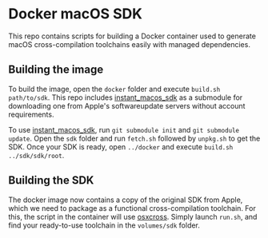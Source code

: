 # Docker macOS SDK
This repo contains scripts for building a Docker container used to generate
macOS cross-compilation toolchains easily with managed dependencies.

## Building the image
To build the image, open the `docker` folder and execute `build.sh path/to/sdk`.
This repo includes [instant_macos_sdk] as a submodule for downloading one from
Apple's softwareupdate servers without account requirements.

To use [instant_macos_sdk], run `git submodule init` and `git submodule update`.
Open the `sdk` folder and run `fetch.sh` followed by `unpkg.sh` to get the SDK.
Once your SDK is ready, open `../docker` and execute `build.sh ../sdk/sdk/root`.

## Building the SDK
The docker image now contains a copy of the original SDK from Apple, which
we need to package as a functional cross-compilation toolchain. For this,
the script in the container will use [osxcross]. Simply launch `run.sh`,
and find your ready-to-use toolchain in the `volumes/sdk` folder.

[instant_macos_sdk]: https://github.com/nullgemm/instant_macos_sdk
[osxcross]: https://github.com/tpoechtrager/osxcross
